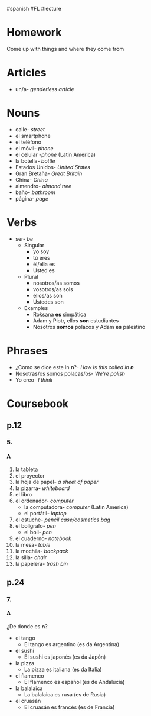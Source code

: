 #spanish #FL #lecture 

# Homework
Come up with things and where they come from

# Articles
- un/a- *genderless article*

# Nouns
- calle- *street*
- el smartphone
- el teléfono
- el móvil- *phone*
- el celular -*phone* (Latin America)
- la botella- *bottle*
- Estados Unidos- *United States*
- Gran Bretaña- *Great Britain*
- China- *China*
- almendro- *almond tree*
- baño- *bathroom*
- página- *page*

# Verbs
- ser- *be*
	- Singular
		- yo soy
		- tú eres
		- él/ella es
		- Usted es
	- Plural
		- nosotros/as somos
		- vosotros/as sois
		- ellos/as son
		- Ustedes son
	- Examples
		- Roksana **es** simpática
		- Adam y Piotr, ellos **son** estudiantes
		- Nosotros **somos** polacos y Adam **es** palestino

# Phrases
- ¿Como se dice este in **n**?- *How is this called in **n***
- Nosotras/os somos polacas/os- *We're polish*
- Yo creo- *I think*

# Coursebook
## p.12
### 5.
#### A
1. la tableta
2. el proyector
3. la hoja de papel- *a sheet of paper*
4. la pizarra- *whiteboard*
5. el libro
6. el ordenador- *computer*
	- la computadora- *computer* (Latin America)
	- el portátil- *laptop*
7. el estuche- *pencil case/cosmetics bag*
8. el bolígrafo- *pen*
	- el boli- *pen*
9. el cuaderno- *notebook*
10. la mesa- *table*
11. la mochila- *backpack*
12. la silla- *chair*
13. la papelera- *trash bin*

## p.24
### 7.
#### A
¿De donde es **n**?
- el tango
	- El tango es argentino (es da Argentina)
- el sushi
	- El sushi es japonés (es da Japón)
- la pizza
	- La pizza es italiana (es da Italia)
- el flamenco
	- El flamenco es español (es de Andalucía)
- la balalaica
	- La balalaica es rusa (es de Rusia)
- el cruasán
	- El cruasán es francés (es de Francia)
